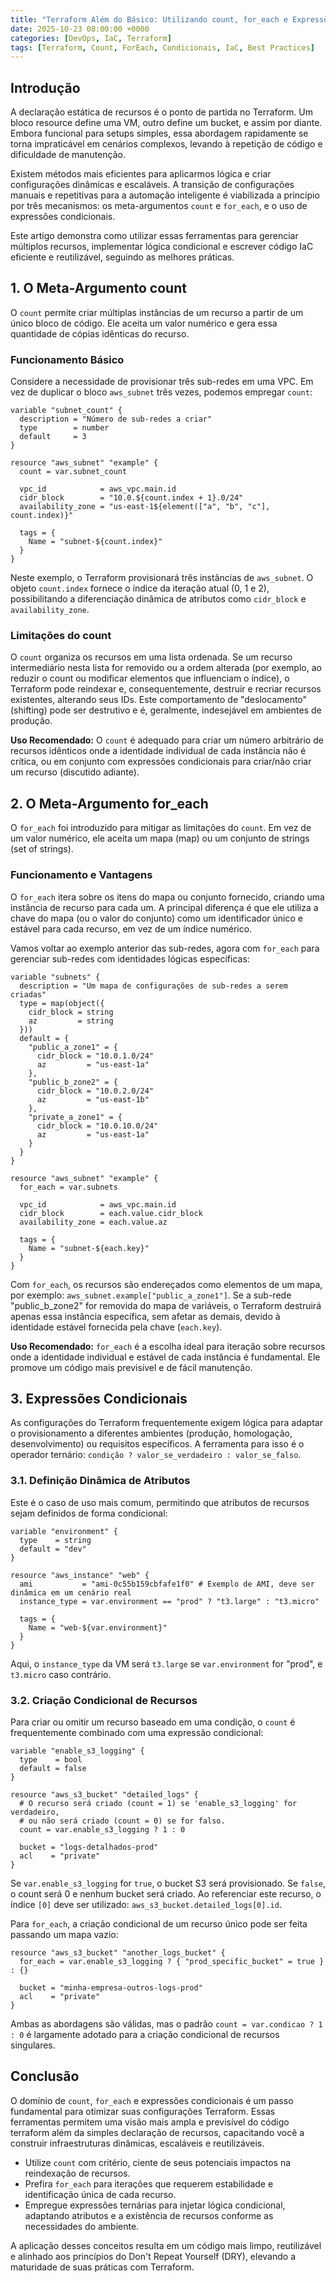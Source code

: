 ```yaml
---
title: "Terraform Além do Básico: Utilizando count, for_each e Expressões Condicionais"
date: 2025-10-23 08:00:00 +0000
categories: [DevOps, IaC, Terraform]
tags: [Terraform, Count, ForEach, Condicionais, IaC, Best Practices]
---
```


## Introdução

A declaração estática de recursos é o ponto de partida no Terraform. Um bloco resource define uma VM, outro define um bucket, e assim por diante. Embora funcional para setups simples, essa abordagem rapidamente se torna impraticável em cenários complexos, levando à repetição de código e dificuldade de manutenção.

Existem métodos mais eficientes para aplicarmos lógica e criar configurações dinâmicas e escaláveis. A transição de configurações manuais e repetitivas para a automação inteligente é viabilizada a princípio por três mecanismos: os meta-argumentos `count` e `for_each`, e o uso de expressões condicionais.

Este artigo demonstra como utilizar essas ferramentas para gerenciar múltiplos recursos, implementar lógica condicional e escrever código IaC eficiente e reutilizável, seguindo as melhores práticas.

## 1. O Meta-Argumento count

O `count` permite criar múltiplas instâncias de um recurso a partir de um único bloco de código. Ele aceita um valor numérico e gera essa quantidade de cópias idênticas do recurso.

### Funcionamento Básico

Considere a necessidade de provisionar três sub-redes em uma VPC. Em vez de duplicar o bloco `aws_subnet` três vezes, podemos empregar `count`:

```hcl
variable "subnet_count" {
  description = "Número de sub-redes a criar"
  type        = number
  default     = 3
}

resource "aws_subnet" "example" {
  count = var.subnet_count

  vpc_id            = aws_vpc.main.id
  cidr_block        = "10.0.${count.index + 1}.0/24"
  availability_zone = "us-east-1${element(["a", "b", "c"], count.index)}"

  tags = {
    Name = "subnet-${count.index}"
  }
}
```

Neste exemplo, o Terraform provisionará três instâncias de `aws_subnet`. O objeto `count.index` fornece o índice da iteração atual (0, 1 e 2), possibilitando a diferenciação dinâmica de atributos como `cidr_block` e `availability_zone`.

### Limitações do count

O `count` organiza os recursos em uma lista ordenada. Se um recurso intermediário nesta lista for removido ou a ordem alterada (por exemplo, ao reduzir o count ou modificar elementos que influenciam o índice), o Terraform pode reindexar e, consequentemente, destruir e recriar recursos existentes, alterando seus IDs. Este comportamento de "deslocamento" (shifting) pode ser destrutivo e é, geralmente, indesejável em ambientes de produção.

**Uso Recomendado:** O `count` é adequado para criar um número arbitrário de recursos idênticos onde a identidade individual de cada instância não é crítica, ou em conjunto com expressões condicionais para criar/não criar um recurso (discutido adiante).

## 2. O Meta-Argumento for_each

O `for_each` foi introduzido para mitigar as limitações do `count`. Em vez de um valor numérico, ele aceita um mapa (map) ou um conjunto de strings (set of strings).

### Funcionamento e Vantagens

O `for_each` itera sobre os itens do mapa ou conjunto fornecido, criando uma instância de recurso para cada um. A principal diferença é que ele utiliza a chave do mapa (ou o valor do conjunto) como um identificador único e estável para cada recurso, em vez de um índice numérico.

Vamos voltar ao exemplo anterior das sub-redes, agora com `for_each` para gerenciar sub-redes com identidades lógicas específicas:

```hcl
variable "subnets" {
  description = "Um mapa de configurações de sub-redes a serem criadas"
  type = map(object({
    cidr_block = string
    az         = string
  }))
  default = {
    "public_a_zone1" = {
      cidr_block = "10.0.1.0/24"
      az         = "us-east-1a"
    },
    "public_b_zone2" = {
      cidr_block = "10.0.2.0/24"
      az         = "us-east-1b"
    },
    "private_a_zone1" = {
      cidr_block = "10.0.10.0/24"
      az         = "us-east-1a"
    }
  }
}

resource "aws_subnet" "example" {
  for_each = var.subnets

  vpc_id            = aws_vpc.main.id
  cidr_block        = each.value.cidr_block
  availability_zone = each.value.az

  tags = {
    Name = "subnet-${each.key}"
  }
}

```

Com `for_each`, os recursos são endereçados como elementos de um mapa, por exemplo: `aws_subnet.example["public_a_zone1"]`. Se a sub-rede "public_b_zone2" for removida do mapa de variáveis, o Terraform destruirá apenas essa instância específica, sem afetar as demais, devido à identidade estável fornecida pela chave (`each.key`).

**Uso Recomendado:** `for_each` é a escolha ideal para iteração sobre recursos onde a identidade individual e estável de cada instância é fundamental. Ele promove um código mais previsível e de fácil manutenção.

## 3. Expressões Condicionais

As configurações do Terraform frequentemente exigem lógica para adaptar o provisionamento a diferentes ambientes (produção, homologação, desenvolvimento) ou requisitos específicos. A ferramenta para isso é o operador ternário: `condição ? valor_se_verdadeiro : valor_se_falso`.

### 3.1. Definição Dinâmica de Atributos

Este é o caso de uso mais comum, permitindo que atributos de recursos sejam definidos de forma condicional:

```hcl
variable "environment" {
  type    = string
  default = "dev"
}

resource "aws_instance" "web" {
  ami           = "ami-0c55b159cbfafe1f0" # Exemplo de AMI, deve ser dinâmica em um cenário real
  instance_type = var.environment == "prod" ? "t3.large" : "t3.micro"

  tags = {
    Name = "web-${var.environment}"
  }
}
```

Aqui, o `instance_type` da VM será `t3.large` se `var.environment` for "prod", e `t3.micro` caso contrário.

### 3.2. Criação Condicional de Recursos

Para criar ou omitir um recurso baseado em uma condição, o `count` é frequentemente combinado com uma expressão condicional:

```hcl
variable "enable_s3_logging" {
  type    = bool
  default = false
}

resource "aws_s3_bucket" "detailed_logs" {
  # O recurso será criado (count = 1) se 'enable_s3_logging' for verdadeiro,
  # ou não será criado (count = 0) se for falso.
  count = var.enable_s3_logging ? 1 : 0

  bucket = "logs-detalhados-prod"
  acl    = "private"
}
```

Se `var.enable_s3_logging` for `true`, o bucket S3 será provisionado. Se `false`, o count será 0 e nenhum bucket será criado. Ao referenciar este recurso, o índice `[0]` deve ser utilizado: `aws_s3_bucket.detailed_logs[0].id`.

Para `for_each`, a criação condicional de um recurso único pode ser feita passando um mapa vazio:

```hcl
resource "aws_s3_bucket" "another_logs_bucket" {
  for_each = var.enable_s3_logging ? { "prod_specific_bucket" = true } : {}

  bucket = "minha-empresa-outros-logs-prod"
  acl    = "private"
}
```

Ambas as abordagens são válidas, mas o padrão `count = var.condicao ? 1 : 0` é largamente adotado para a criação condicional de recursos singulares.

## Conclusão

O domínio de `count`, `for_each` e expressões condicionais é um passo fundamental para otimizar suas configurações Terraform. Essas ferramentas permitem uma visão mais ampla e previsível do código terraform além da simples declaração de recursos, capacitando você a construir infraestruturas dinâmicas, escaláveis e reutilizáveis.

- Utilize `count` com critério, ciente de seus potenciais impactos na reindexação de recursos.
- Prefira `for_each` para iterações que requerem estabilidade e identificação única de cada recurso.
- Empregue expressões ternárias para injetar lógica condicional, adaptando atributos e a existência de recursos conforme as necessidades do ambiente.

A aplicação desses conceitos resulta em um código mais limpo, reutilizável e alinhado aos princípios do Don't Repeat Yourself (DRY), elevando a maturidade de suas práticas com Terraform.